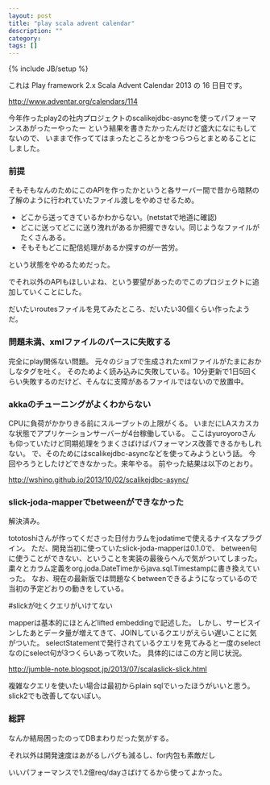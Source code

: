 ```yaml
---
layout: post
title: "play scala advent calendar"
description: ""
category: 
tags: []
---
```

{% include JB/setup %}

これは Play framework 2.x Scala Advent Calendar 2013 の 16 日目です。

http://www.adventar.org/calendars/114

今年作ったplay2の社内プロジェクトのscalikejdbc-asyncを使ってパフォーマンスあがったーやったー
という結果を書きたかったんだけど盛大になにもしてないので、
いままで作っててはまったところとかをつらつらとまとめることにしました。

### 前提
そもそもなんのためにこのAPIを作ったかというと各サーバー間で昔から暗黙の了解のように行われていたファイル渡しをやめさせるため。

- どこから送ってきているかわからない。(netstatで地道に確認)
- どこに送ってどこに送り洩れがあるか把握できない。同じようなファイルがたくさんある。
- そもそもどこに配信処理があるか探すのが一苦労。

という状態をやめるためだった。

でそれ以外のAPIもほしいよね、という要望があったのでこのプロジェクトに追加していくことにした。

だいたいroutesファイルを見てみたところ、だいたい30個くらい作ったようだ。


### 問題未満、xmlファイルのパースに失敗する

完全にplay関係ない問題。
元々のジョブで生成されたxmlファイルがたまにおかしなタグを吐く。
そのためよく読み込みに失敗している。10分更新で1日5回くらい失敗するのだけど、そんなに支障があるファイルではないので放置中。

### akkaのチューニングがよくわからない

CPUに負荷がかかりきる前にスループットの上限がくる。
いまだにLAスカスカな状態でアプリケーションサーバーが4台稼働している。
ここはyuroyoroさんも仰っていたけど同期処理をうまくさばけばパフォーマンス改善できるかもしれない。
で、そのためにはscalikejdbc-asyncなどを使ってみようという話。
今回やろうとしたけどできなかった。来年やる。
前やった結果は以下のとおり。

<http://wshino.github.io/2013/10/02/scalikejdbc-async/>

### slick-joda-mapperでbetweenができなかった

解決済み。

tototoshiさんが作ってくださった日付カラムをjodatimeで使えるナイスなプラグイン。
ただ、開発当初に使っていたslick-joda-mapperは0.1.0で、
between句に使うことができない、ということを実装の最後らへんで気がついてしまった。
粛々とカラム定義をorg.joda.DateTimeからjava.sql.Timestampに書き換えていった。
なお、現在の最新版では問題なくbetweenできるようになっているので当初の予定どおりの動きをしている。

#slickが吐くクエリがいけてない

mapperは基本的にほとんどlifted embeddingで記述した。
しかし、サービスインしたあとデータ量が増えてきて、JOINしているクエリがえらい遅いことに気がついた。
selectStatementで発行されているクエリを見てみると一度のselectなのにselect句が3つくらいあって吹いた。
具体的にはこの方と同じ状況。

http://jumble-note.blogspot.jp/2013/07/scalaslick-slick.html

複雑なクエリを使いたい場合は最初からplain sqlでいったほうがいいと思う。
slick2でも改善してないぽい。

### 総評

なんか結局困ったのってDBまわりだった気がする。

それ以外は開発速度はあがるしバグも減るし、for内包も素敵だし

いいパフォーマンスで1.2億req/dayさばけてるから使ってよかった。